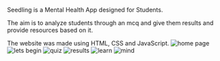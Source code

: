 Seedling is a Mental Health App designed for Students.

The aim is to analyze students through an mcq and give them results and provide resources based on it.

The website was made using HTML, CSS and JavaScript.
![home page](https://github.com/user-attachments/assets/25595ff8-be02-49e7-94fd-4cb047b8f302)
![lets begin](https://github.com/user-attachments/assets/c28a1e25-a12e-4c0d-9a41-60d7412ce46c)
![quiz](https://github.com/user-attachments/assets/59b220a3-224a-458a-a126-b15e2cf8b3d8)
![results](https://github.com/user-attachments/assets/08b77deb-d03a-4552-8da0-64dcb899369c)
![learn](https://github.com/user-attachments/assets/0ad7fa4a-903d-4dc9-a8f2-e18f1dac619a)
![mind](https://github.com/user-attachments/assets/f723aa0e-ddde-44d9-93b6-33fc9810e6f4)
